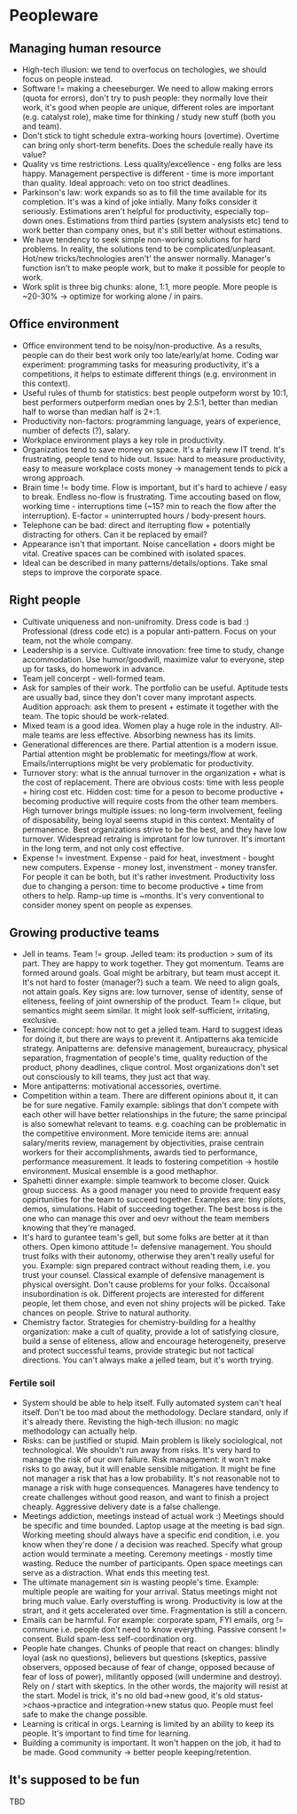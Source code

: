 # Peopleware

## Managing human resource

*  High-tech illusion: we tend to overfocus on techologies, we should focus on people instead.
*  Software != making a cheeseburger. We need to allow making errors (quota for errors), don't try to push people: they normally love their work, it's good when people are unique, different roles are important (e.g. catalyst role), make time for thinking / study new stuff (both you and team).
*  Don't stick to tight schedule extra-working hours (overtime). Overtime can bring only short-term benefits. Does the schedule really have its value?
*  Quality vs time restrictions. Less quality/excellence - eng folks are less happy. Management perspective is different - time is more important than quality. Ideal approach: veto on too strict deadlines.
*  Parkinson's law: work expands so as to fill the time available for its completion. It's was a kind of joke intially. Many folks consider it seriously. Estimations aren't helpful for productivity, especially top-down ones. Estimations from third parties (system analysists etc) tend to work better than company ones, but it's still better without estimations. 
*  We have tendency to seek simple non-working solutions for hard problems. In reality, the solutions tend to be complicated/unpleasant. Hot/new tricks/technologies aren't' the answer normally. Manager's function isn't to make people work, but to make it possible for people to work.
*  Work split is three big chunks: alone, 1:1, more people. More people is ~20-30% -> optimize for working alone / in pairs.

## Office environment

*  Office environment tend to be noisy/non-productive. As a results, people can do their best work only too late/early/at home. Coding war experiment: programming tasks for measuring productivity, it's a competitions, it helps to estimate different things (e.g. environment in this context). 
*  Useful rules of thumb for statistics: best people outpeform worst by 10:1, best performers outperform median ones by 2.5:1, better than median half to worse than median half is 2+:1.
*  Productivity non-factors: programming language, years of experience, number of defects (?), salary.
*  Workplace environment plays a key role in productivity.
*  Organizatios tend to save money on space. It's a fairly new IT trend. It's frustrating, people tend to hide out. Issue: hard to measure productivity, easy to measure workplace costs money -> management tends to pick a wrong approach.
*  Brain time != body time. Flow is important, but it's hard to achieve / easy to break. Endless no-flow is frustrating. Time accouting based on flow, working time - interruptions time (~15? min to reach the flow after the interruption). E-factor = uninterrupted hours / body-present hours.  
*  Telephone can be bad: direct and iterrupting flow + potentially distracting for others. Can it be replaced by email?
*  Appearance isn't that important. Noise cancellation + doors might be vital. Creative spaces can be combined with isolated spaces.
*  Ideal can be described in many patterns/details/options. Take smal steps to improve the corporate space.

## Right people

*  Cultivate uniqueness and non-unifromity. Dress code is bad :) Professional (dress code etc) is a popular anti-pattern. Focus on your team, not the whole company.
*  Leadership is a service. Cultivate innovation: free time to study, change accommodation. Use humor/goodwill, maximize valur to everyone, step up for tasks, do homework in advance.
*  Team jell concerpt - well-formed team.
*  Ask for samples of their work. The portfolio can be useful. Aptitude tests are usually bad, since they don't cover many improtant aspects. Audition approach: ask them to present + estimate it together with the team. The topic should be work-related.
*  Mixed team is a good idea. Women play a huge role in the industry. All-male teams are less effective. Absorbing newness has its limits.
*  Generational differences are there. Partial attention is a modern issue. Partial attention might be problematic for meetings/flow at work. Emails/interruptions might be very problematic for productivity.
*  Turnover story: what is the annual turnover in the organization + what is the cost of replacement. There are obvious costs: time with less people + hiring cost etc. Hidden cost: time for a peson to become productive + becoming productive will require costs from the other team members. High turnover brings multiple issues: no long-term involvement, feeling of disposability, being loyal seems stupid in this context. Mentality of permanence.  Best organizations strive to be the best, and they have low turnover. Widespread retraing is improtant for low tunrover. It's imortant in the long term, and not only cost effective.
*  Expense != investment. Expense - paid for heat, investment - bought new computers. Expense - money lost, invenstment - money transfer. For people it can be both, but it's rather investment. Productivity loss due to changing a person: time to become productive + time from others to help. Ramp-up time is ~months. It's very conventional to consider money spent on people as expenses.

## Growing productive teams

*  Jell in teams. Team != group. Jelled team: its production > sum of its part. They are happy to work together. They got momentum. Teams are formed around goals. Goal might be arbitrary, but team must accept it. It's not hard to foster (manager?) such a team. We need to align goals, not attain goals. Key signs are: low turnover, sense of identity, sense of eliteness, feeling of joint ownership of the product. Team != clique, but semantics might seem similar. It might look self-sufficient, irritating, exclusive.
*  Teamicide concept: how not to get a jelled team. Hard to suggest ideas for doing it, but there are ways to prevent it. Antipatterns aka temicide strategy. Anipatterns are: defensive management, bureaucracy, physical separation, fragmentation of people's time, quality reduction of the product, phony deadlines, clique control. Most organizations don't set out consciously to kill teams, they just act that way.
*  More antipatterns: motivational accessories, overtime.
*  Competition within a team. There are different opinions about it, it can be for sure negative. Family example: siblings that don't compete with each other will have better relationships in the future; the same principal is also somewhat relevant to teams. e.g. coaching can be problematic in the competitive environment. More temicide items are: annual salary/merits review, management by objectivities, praise centrain workers for their accomplishments, awards tied to performance, performance measurement.  It leads to fostering competition -> hostile environment. Musical ensemble is a good methaphor.
*  Spahetti dinner example: simple teamwork to become closer. Quick group success. As a good manager you need to provide frequent easy oppirtunities for the team to succeed together. Examples are: tiny pilots, demos, simulations. Habit of succeeding together. The best boss is the one who can manage this over and oevr without the team members knowing that they're managed.
*  It's hard to gurantee team's gell, but some folks are better at it than others. Open kimono attitude != defensive management. You should trust folks with their autonomy, otherwise they aren't really useful for you. Example: sign prepared contract without reading them, i.e. you trust your counsel. Classical example of defensive management is physical oversight. Don't cause problems for your folks. Occaisonal insubordination is ok. Different projects are interested for different people, let them chose, and even not shiny projects will be picked. Take chances on people. Strive to natural authority.
*  Chemistry factor. Strategies for chemistry-building for a healthy organization: make a cult of quality, provide a lot of satisfying closure, build a sense of eliteness, allow and encourage heterogeneity, preserve and protect successful teams, provide strategic but not tactical directions. You can't always make a jelled team, but it's worth trying.

### Fertile soil

*  System should be able to help itself. Fully automated system can't heal itself. Don't be too mad about the methodology. Declare standard, only if it's already there. Revisting the high-tech illusion: no magic methodology can actually help.
*  Risks: can be justified or stupid. Main problem is likely sociological, not technological. We shouldn't run away from risks. It's very hard to manage the risk of our own failure. Risk management: it won't make risks to go away, but it will enable sensible mitigation. It might be fine not manager a risk that has a low probability. It's not reasonable not to manage a risk with huge consequences. Manageres have tendency to create challenges without good reason, and want to finish a project cheaply. Aggressive delivery date is a false challenge.
*  Meetings addiction, meetings instead of actual work :) Meetings should be specific and time bounded. Laptop usage at the meeting is bad sign. Working meeting should always have a specific end condition, i.e. you know when they're done / a decision was reached. Specify what group action would terminate a meeting. Ceremony meetings - mostly time wasting. Reduce the number of participants. Open space meetings can serve as a distraction. What ends this meeting test.
*  The ultimate management sin is wasting people's time. Example: multiple people are waiting for your arrival.  Status meetings might not bring much value. Early overstuffing is wrong. Productivity is low at the strart, and it gets accelerated over time. Fragmentation is still a concern. 
*  Emails can be harmful. For example: corporate spam, FYI emails, org != commune i.e. people don't need to know everything. Passive consent != consent. Build spam-less self-coordination org.
*  People hate changes. Chunks of people that react on changes: blindly loyal (ask no questions), believers but questions (skeptics, passive observers, opposed because of fear of change, opposed because of fear of loss of power), militantly opposed (will undermine and destroy).  Rely on / start with skeptics. In the other words, the majority will resist at the start. Model is trick, it's no old bad->new good, it's old status->chaos->practice and integration->new status quo. People must feel safe to make the change possible.
*  Learning is critical in orgs. Learning is limited by an ability to keep its people. It's important to find time for learning. 
*  Building a community is important. It won't happen on the job, it had to be made. Good community -> better people keeping/retention.

## It's supposed to be fun

TBD
